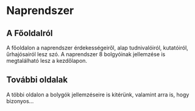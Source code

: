 # Naprendszer
## A Főoldalról
A főoldalon a naprendszer érdekességeiről, alap tudnivalóiról, kutatóiról, űrhajósairól lesz szó. A naprendszer 8 bolgyóinak jellemzése is megtalálható lesz a kezdőlapon.

## További oldalak

A többi oldalon a bolygók jellemzéseire is kitérünk, valamint arra is, hogy bizonyos... 